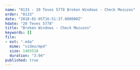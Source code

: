```yaml
---
name: "0133 - 20 Teves 5778 Broken Windows - Check Mezuzos"
order: "0133"
date: "2018-01-05T16:51:37.000000Z"
hdate: "20 Teves 5778"
title: "Broken Windows - Check Mezuzos"
keywords: []
file:
- ext: ".m4a"
  mime: "video/mp4"
  size: 1483518
  duration: "3:04"
published: true
---
```


